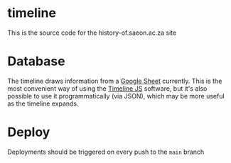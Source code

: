 # timeline
This is the source code for the history-of.saeon.ac.za site

# Database
The timeline draws information from a [Google Sheet](https://docs.google.com/spreadsheets/d/1nDhnLDOtmMdvt8OGEDOYuO32yfb2RNlQLzY94jhBFbI/edit#gid=0) currently. This is the most convenient way of using the [Timeline JS](https://timeline.knightlab.com/) software, but it's also possible to use it programmatically (via JSON), which may be more useful as the timeline expands.

# Deploy
Deployments should be triggered on every push to the `main` branch
